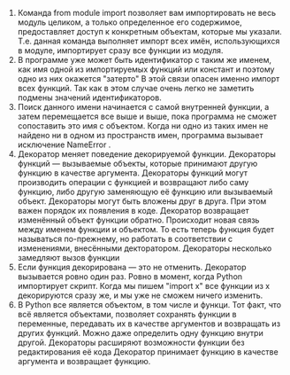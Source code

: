 1. Команда from module import позволяет вам импортировать не весь модуль целиком, а только определенное его содержимое, предоставляет доступ к конкретным объектам, которые мы указали. Т.е. данная команда выполняет импорт всех имён, использующихся в модуле, импортирует сразу все функции из модуля.
2. В программе уже может быть идентификатор с таким же именем, как имя одной из импортируемых функций или констант и поэтому одно из них окажется "затерто" В этой связи опасен именно импорт всех функций. Так как в этом случае очень легко не заметить подмены значений идентификаторов.
3. Поиск данного имени начинается с самой внутренней функции, а затем перемещается все выше и выше, пока программа не сможет сопоставить это имя с объектом. Когда ни одно из таких имен не найдено ни в одном из пространств имен, программа вызывает исключение NameError .
4. Декоратор меняет поведение декорируемой функции. Декораторы функций — вызываемые объекты, которые принимают другую функцию в качестве аргумента. Декораторы функций могут производить операции с функцией и возвращают либо саму функцию, либо другую заменяющую её функцию или вызываемый объект. Декораторы могут быть вложены друг в друга. При этом важен порядок их появления в коде. Декоратор возвращает изменённый объект функции обратно. Происходит новая связь между именем функции и объектом. То есть теперь функция будет называться по-прежнему, но работать в соответствии с изменениями, внесёнными декторатором. Декораторы несколько замедляют вызов функции
5. Если функция декорирована — это не отменить. Декоратор вызывается ровно один раз. Ровно в момент, когда Python импортирует скрипт. Когда мы пишем "import x" все функции из x декорируются сразу же, и мы уже не сможем ничего изменить.
6. В Python все является объектом, в том числе и функци. Тот факт, что всё является объектами, позволяет сохранять функции в переменные, передавать их в качестве аргументов и возвращать из других функций. Можно даже определить одну функцию внутри другой. Декораторы расширяют возможности функции без редактирования её кода Декоратор принимает функцию в качестве аргумента и возвращает функцию.
